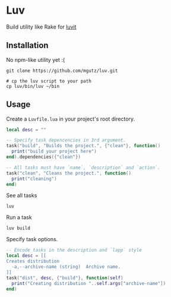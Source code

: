 # Luv

Build utility like Rake for [luvit](http://luvit.io)

## Installation

No npm-like utility yet :(

    git clone https://github.com/mgutz/luv.git

    # cp the luv script to your path
    cp luv/bin/luv ~/bin


## Usage

Create a `Luvfile.lua` in your project's root directory.

```lua
local desc = ""

-- Specify task depencencies in 3rd argument.
task("build", "Builds the project.", {"clean"}, function()
  print("build your project here")
end).dependencies({"clean"})

-- All tasks must have `name`, `description` and `action`.
task("clean", "Cleans the project.", function()
  print("cleaning")
end)
```

See all tasks

    luv

Run a task

    luv build

Specify task options.

```lua
-- Encode tasks in the description and `lapp` style
local desc = [[
Creates distribution
  -a,--archive-name (string)  Archive name.
]]
task("dist", desc, {"build"}, function(self)
  print("Creating distribution "..self.args["archive-name"])
end)
```